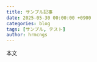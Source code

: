 ```yaml
---
title: サンプル記事
date: 2025-05-30 00:00:00 +0900
categories: blog
tags: [サンプル, テスト]
author: hrmcngs
---
```

本文
